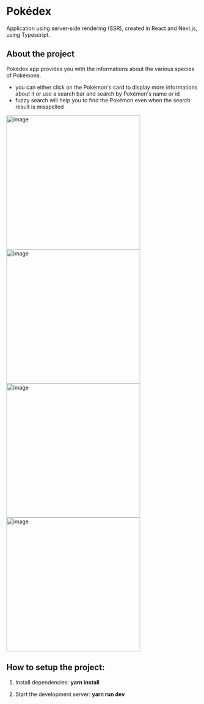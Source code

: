 
# Pokédex 

Application using server-side rendering (SSR), created in React and Next.js, using Typescript.

## About the project

Pokédex app provides you with the informations about the various species of Pokémons.
- you can either click on the Pokémon's card to display more informations about it or use a search bar and search by Pokémon's name or id
- fuzzy search will help you to find the Pokémon even when the search result is misspelled

<img width="350" alt="image" src="https://user-images.githubusercontent.com/92581964/207821111-3bac5cce-66b5-45ef-9d46-248457b0ae5f.png">

<img width="350" alt="image" src="https://user-images.githubusercontent.com/92581964/207821420-c8358009-b753-4ebd-8ac5-b0d8ab170fd2.png">
<img width="350" alt="image" src="https://user-images.githubusercontent.com/92581964/207822087-29a19eea-8904-48a5-b998-b6c030d21739.png">
<img width="350" alt="image" src="https://user-images.githubusercontent.com/92581964/207821684-d8f0dcf1-7a27-461a-8d70-d1adb8193a58.png">

## How to setup the project:

1. Install dependencies: **yarn install**

2. Start the development server: **yarn run dev**

